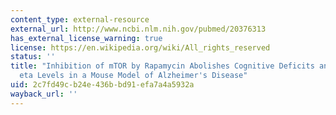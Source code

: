 ```yaml
---
content_type: external-resource
external_url: http://www.ncbi.nlm.nih.gov/pubmed/20376313
has_external_license_warning: true
license: https://en.wikipedia.org/wiki/All_rights_reserved
status: ''
title: "Inhibition of mTOR by Rapamycin Abolishes Cognitive Deficits and Reduces Amyloid-\u03B2\
  eta Levels in a Mouse Model of Alzheimer's Disease"
uid: 2c7fd49c-b24e-436b-bd91-efa7a4a5932a
wayback_url: ''
---
```

